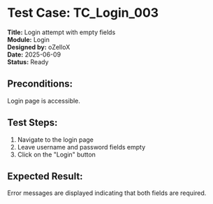 # Test Case: TC_Login_003

**Title:** Login attempt with empty fields  
**Module:** Login  
**Designed by:** oZelloX  
**Date:** 2025-06-09  
**Status:** Ready

## Preconditions:
Login page is accessible.

## Test Steps:
1. Navigate to the login page  
2. Leave username and password fields empty  
3. Click on the "Login" button

## Expected Result:
Error messages are displayed indicating that both fields are required.
